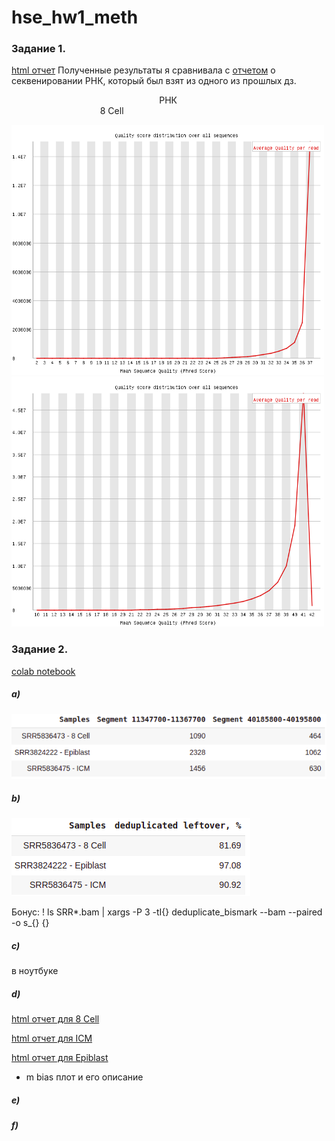 # hse_hw1_meth



### Задание 1.

[html отчет](https://github.com/adriadar/hse_hw1_meth/blob/main/images%20and%20reports/8_cell_SRR5836473_1_bismark_bt2_pe_fastqc.html)
Полученные результаты я сравнивала с [отчетом](https://github.com/adriadar/hse_hw1_meth/blob/main/images%20and%20reports/SRR3414629_1_fastqc.html) о секвенировании РНК, который был взят из одного из прошлых дз.

&nbsp; &nbsp; &nbsp; &nbsp; &nbsp; &nbsp; &nbsp; &nbsp; &nbsp; &nbsp; &nbsp; &nbsp; &nbsp; &nbsp; &nbsp; &nbsp; &nbsp; &nbsp; &nbsp; &nbsp; &nbsp; &nbsp; &nbsp; &nbsp; &nbsp; &nbsp; &nbsp; &nbsp; &nbsp; &nbsp; РНК &nbsp; &nbsp; &nbsp; &nbsp; &nbsp; &nbsp; &nbsp; &nbsp; &nbsp; &nbsp; &nbsp; &nbsp; &nbsp; &nbsp; &nbsp; &nbsp; &nbsp; &nbsp;   &nbsp; &nbsp; &nbsp; &nbsp; &nbsp; &nbsp; &nbsp; &nbsp; &nbsp; &nbsp; &nbsp; &nbsp; &nbsp; &nbsp; &nbsp; &nbsp; &nbsp; &nbsp; &nbsp; &nbsp; &nbsp; &nbsp; &nbsp; &nbsp; &nbsp; &nbsp; &nbsp; &nbsp; &nbsp; &nbsp; 8 Cell

<img src=https://github.com/adriadar/hse_hw1_meth/blob/main/images%20and%20reports/rna1.png  width="500" height="400"> <img src=https://github.com/adriadar/hse_hw1_meth/blob/main/images%20and%20reports/8cell1.png width="500" height="400">

### Задание 2.

[colab notebook](https://colab.research.google.com/drive/1k0hE1HbzEUAjVCHYPe1QuxYnOPQlw_VD?usp=sharing)

##### a)
![table](https://github.com/adriadar/hse_hw1_meth/blob/main/images%20and%20reports/task_2a_table.png)


##### b)
![table](https://github.com/adriadar/hse_hw1_meth/blob/main/images%20and%20reports/task_2b_table.png)

Бонус: ! ls SRR*.bam | xargs -P 3 -tI{} deduplicate_bismark  --bam  --paired  -o s_{} {}

##### c) 
в ноутбуке
##### d)
[html отчет для 8 Cell](https://github.com/adriadar/hse_hw1_meth/blob/main/images%20and%20reports/8_cell_SRR5836473_1_bismark_bt2_PE_report.html)

[html отчет для ICM](https://github.com/adriadar/hse_hw1_meth/blob/main/images%20and%20reports/icm_SRR5836475_1_bismark_bt2_PE_report.html)

[html отчет для Epiblast](https://github.com/adriadar/hse_hw1_meth/blob/main/images%20and%20reports/epiblast_SRR3824222_1_bismark_bt2_PE_report.html)

+ m bias плот и его описание
##### e)



##### f)
